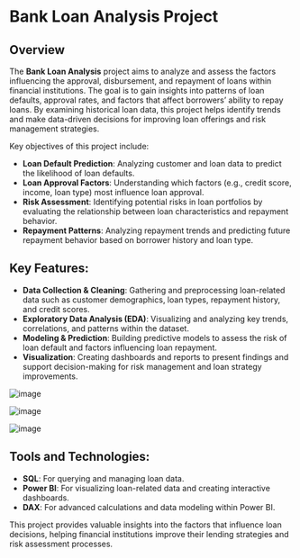# Bank Loan Analysis Project

## Overview

The **Bank Loan Analysis** project aims to analyze and assess the factors influencing the approval, disbursement, and repayment of loans within financial institutions. The goal is to gain insights into patterns of loan defaults, approval rates, and factors that affect borrowers’ ability to repay loans. By examining historical loan data, this project helps identify trends and make data-driven decisions for improving loan offerings and risk management strategies.

Key objectives of this project include:
- **Loan Default Prediction**: Analyzing customer and loan data to predict the likelihood of loan defaults.
- **Loan Approval Factors**: Understanding which factors (e.g., credit score, income, loan type) most influence loan approval.
- **Risk Assessment**: Identifying potential risks in loan portfolios by evaluating the relationship between loan characteristics and repayment behavior.
- **Repayment Patterns**: Analyzing repayment trends and predicting future repayment behavior based on borrower history and loan type.

## Key Features:
- **Data Collection & Cleaning**: Gathering and preprocessing loan-related data such as customer demographics, loan types, repayment history, and credit scores.
- **Exploratory Data Analysis (EDA)**: Visualizing and analyzing key trends, correlations, and patterns within the dataset.
- **Modeling & Prediction**: Building predictive models to assess the risk of loan default and factors influencing loan repayment.
- **Visualization**: Creating dashboards and reports to present findings and support decision-making for risk management and loan strategy improvements.

![image](https://github.com/user-attachments/assets/b0cf4039-9a2b-4a1c-8af8-995739cc4a03)

![image](https://github.com/user-attachments/assets/9aab2a1b-94a6-40eb-af09-81132db54716)

![image](https://github.com/user-attachments/assets/4506edc9-663f-4ce5-9282-0751e7ba52b1)


## Tools and Technologies:
- **SQL**: For querying and managing loan data.
- **Power BI**: For visualizing loan-related data and creating interactive dashboards.
- **DAX**: For advanced calculations and data modeling within Power BI.

This project provides valuable insights into the factors that influence loan decisions, helping financial institutions improve their lending strategies and risk assessment processes.
